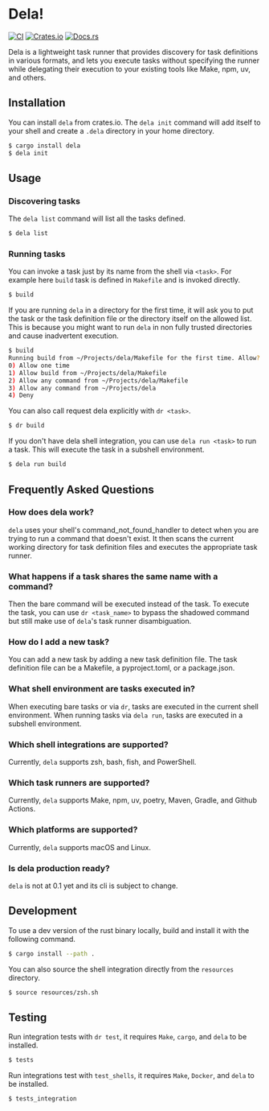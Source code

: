# Dela!

[![CI](https://github.com/alex/dela/actions/workflows/integration.yml/badge.svg)](https://github.com/alex/dela/actions/workflows/integration.yml)
[![Crates.io](https://img.shields.io/crates/v/dela)](https://crates.io/crates/dela)
[![Docs.rs](https://docs.rs/dela/badge.svg)](https://docs.rs/dela)

Dela is a lightweight task runner that provides discovery for task definitions in various formats, and lets you execute tasks without specifying the runner while delegating their execution to your existing tools like Make, npm, uv, and others.

## Installation

You can install `dela` from crates.io. The `dela init` command will add itself to your shell and create a `.dela` directory in your home directory.

```sh
$ cargo install dela
$ dela init
```

## Usage

### Discovering tasks
The `dela list` command will list all the tasks defined.

```sh
$ dela list
```

### Running tasks
You can invoke a task just by its name from the shell via `<task>`. For example here `build` task is defined in `Makefile` and is invoked directly.

```sh
$ build
```

If you are running `dela` in a directory for the first time, it will ask you to put the task or the task definition file  or the directory itself on the allowed list. This is because you might want to run `dela` in non fully trusted directories and cause inadvertent execution.

```sh
$ build
Running build from ~/Projects/dela/Makefile for the first time. Allow?
0) Allow one time
1) Allow build from ~/Projects/dela/Makefile
2) Allow any command from ~/Projects/dela/Makefile
3) Allow any command from ~/Projects/dela
4) Deny
```

You can also call request dela explicitly with `dr <task>`.

```sh
$ dr build
```

If you don't have dela shell integration, you can use `dela run <task>` to run a task. This will execute the task in a subshell environment.

```sh
$ dela run build
```

## Frequently Asked Questions

### How does dela work?

`dela` uses your shell's command_not_found_handler to detect when you are trying to run a command that doesn't exist. It then scans the current working directory for task definition files and executes the appropriate task runner.

### What happens if a task shares the same name with a command?

Then the bare command will be executed instead of the task. To execute the task, you can use `dr <task_name>` to bypass the shadowed command but still make use of `dela`'s task runner disambiguation.

### How do I add a new task?

You can add a new task by adding a new task definition file. The task definition file can be a Makefile, a pyproject.toml, or a package.json.

### What shell environment are tasks executed in?

When executing bare tasks or via `dr`, tasks are executed in the current shell environment. When running tasks via `dela run`, tasks are executed in a subshell environment.

### Which shell integrations are supported?

Currently, `dela` supports zsh, bash, fish, and PowerShell.

### Which task runners are supported?

Currently, `dela` supports Make, npm, uv, poetry, Maven, Gradle, and Github Actions.

### Which platforms are supported?

Currently, `dela` supports macOS and Linux.

### Is dela production ready?

`dela` is not at 0.1 yet and its cli is subject to change.

## Development

To use a dev version of the rust binary locally, build and install it with the following command.

```sh
$ cargo install --path .
```

You can also source the shell integration directly from the `resources` directory.

```sh
$ source resources/zsh.sh
```

## Testing
Run integration tests with `dr test`, it requires `Make`, `cargo`, and `dela` to be installed.

```sh
$ tests
```

Run integrations test with `test_shells`, it requires `Make`, `Docker`, and `dela` to be installed.

```sh
$ tests_integration
```

